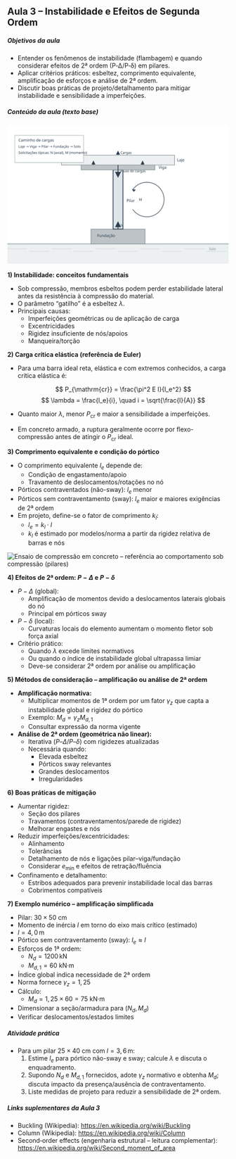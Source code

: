 ## Aula 3 – Instabilidade e Efeitos de Segunda Ordem

##### Objetivos da aula
- Entender os fenômenos de instabilidade (flambagem) e quando considerar efeitos de 2ª ordem (P‑Δ/P‑δ) em pilares.
- Aplicar critérios práticos: esbeltez, comprimento equivalente, amplificação de esforços e análise de 2ª ordem.
- Discutir boas práticas de projeto/detalhamento para mitigar instabilidade e sensibilidade a imperfeições.

##### Conteúdo da aula (texto base)

![Esquema de pilar e caminho de cargas (local)](assets/pilar_esquema.svg)


**1) Instabilidade: conceitos fundamentais**

- Sob compressão, membros esbeltos podem perder estabilidade lateral antes da resistência à compressão do material.
- O parâmetro “gatilho” é a esbeltez $\lambda$.
- Principais causas:
  - Imperfeições geométricas ou de aplicação de carga
  - Excentricidades
  - Rigidez insuficiente de nós/apoios
  - Manqueira/torção


**2) Carga crítica elástica (referência de Euler)**

- Para uma barra ideal reta, elástica e com extremos conhecidos, a carga crítica elástica é:

  $$
  P_{\mathrm{cr}} = \frac{\pi^2 E I}{l_e^2}
  $$
  $$
  \lambda = \frac{l_e}{i}, \quad i = \sqrt{\frac{I}{A}}
  $$

- Quanto maior $\lambda$, menor $P_{\mathrm{cr}}$ e maior a sensibilidade a imperfeições.
- Em concreto armado, a ruptura geralmente ocorre por flexo-compressão antes de atingir o $P_{\mathrm{cr}}$ ideal.


**3) Comprimento equivalente e condição do pórtico**

- O comprimento equivalente $l_e$ depende de:
  - Condição de engastamento/apoio
  - Travamento de deslocamentos/rotações no nó
- Pórticos contraventados (não-sway): $l_e$ menor
- Pórticos sem contraventamento (sway): $l_e$ maior e maiores exigências de 2ª ordem
- Em projeto, define-se o fator de comprimento $k_l$:
  - $l_e = k_l \cdot l$
  - $k_l$ é estimado por modelos/norma a partir da rigidez relativa de barras e nós

![Ensaio de compressão em concreto – referência ao comportamento sob compressão (pilares)](https://upload.wikimedia.org/wikipedia/commons/2/29/Concrete_Compression_Testing.jpg)


**4) Efeitos de 2ª ordem: $P-\Delta$ e $P-\delta$**

- $P-\Delta$ (global):
  - Amplificação de momentos devido a deslocamentos laterais globais do nó
  - Principal em pórticos sway
- $P-\delta$ (local):
  - Curvaturas locais do elemento aumentam o momento fletor sob força axial
- Critério prático:
  - Quando $\lambda$ excede limites normativos
  - Ou quando o índice de instabilidade global ultrapassa limiar
  - Deve-se considerar 2ª ordem por análise ou amplificação


**5) Métodos de consideração – amplificação ou análise de 2ª ordem**

- **Amplificação normativa:**
  - Multiplicar momentos de 1ª ordem por um fator $\gamma_z$ que capta a instabilidade global e rigidez do pórtico
  - Exemplo: $M_d = \gamma_z M_{d,1}$
  - Consultar expressão da norma vigente
- **Análise de 2ª ordem (geométrica não linear):**
  - Iterativa ($P$–$\Delta$/$P$–$\delta$) com rigidezes atualizadas
  - Necessária quando:
    - Elevada esbeltez
    - Pórticos sway relevantes
    - Grandes deslocamentos
    - Irregularidades


**6) Boas práticas de mitigação**

- Aumentar rigidez:
  - Seção dos pilares
  - Travamentos (contraventamentos/parede de rigidez)
  - Melhorar engastes e nós
- Reduzir imperfeições/excentricidades:
  - Alinhamento
  - Tolerâncias
  - Detalhamento de nós e ligações pilar–viga/fundação
  - Considerar $e_{\min}$ e efeitos de retração/fluência
- Confinamento e detalhamento:
  - Estribos adequados para prevenir instabilidade local das barras
  - Cobrimentos compatíveis


**7) Exemplo numérico – amplificação simplificada**

- Pilar: $30 \times 50$ cm
- Momento de inércia $I$ em torno do eixo mais crítico (estimado)
- $l = 4{,}0\,\text{m}$
- Pórtico sem contraventamento (sway): $l_e \approx l$
- Esforços de 1ª ordem:
  - $N_d = 1200\,\text{kN}$
  - $M_{d,1} = 60$ kN·m
- Índice global indica necessidade de 2ª ordem
- Norma fornece $\gamma_z = 1{,}25$
- Cálculo:
  - $M_d = 1{,}25 \times 60 = 75$ kN·m
- Dimensionar a seção/armadura para $(N_d, M_d)$
- Verificar deslocamentos/estados limites


##### Atividade prática

- Para um pilar $25 \times 40$ cm com $l = 3{,}6\,\text{m}$:
  1. Estime $l_e$ para pórtico não-sway e sway; calcule $\lambda$ e discuta o enquadramento.
  2. Supondo $N_d$ e $M_{d,1}$ fornecidos, adote $\gamma_z$ normativo e obtenha $M_d$; discuta impacto da presença/ausência de contraventamento.
  3. Liste medidas de projeto para reduzir a sensibilidade de 2ª ordem.

##### Links suplementares da Aula 3
- Buckling (Wikipedia): https://en.wikipedia.org/wiki/Buckling
- Column (Wikipedia): https://en.wikipedia.org/wiki/Column
- Second‑order effects (engenharia estrutural – leitura complementar): https://en.wikipedia.org/wiki/Second_moment_of_area
